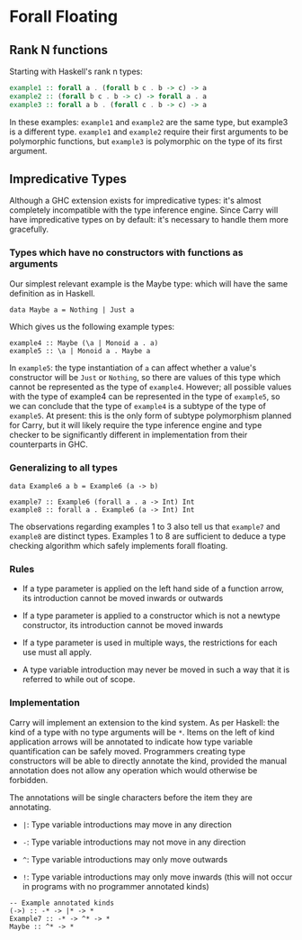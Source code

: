 # Forall Floating

## Rank N functions

Starting with Haskell's rank n types:

```haskell
example1 :: forall a . (forall b c . b -> c) -> a
example2 :: (forall b c . b -> c) -> forall a . a
example3 :: forall a b . (forall c . b -> c) -> a
```

In these examples: `example1` and `example2` are the same type, but example3 is
a different type. `example1` and `example2` require their first arguments to be
polymorphic functions, but `example3` is polymorphic on the type of its first
argument.

## Impredicative Types

Although a GHC extension exists for impredicative types: it's almost completely
incompatible with the type inference engine. Since Carry will have
impredicative types on by default: it's necessary to handle them more
gracefully.

### Types which have no constructors with functions as arguments

Our simplest relevant example is the Maybe type: which will have the same
definition as in Haskell.

```carry
data Maybe a = Nothing | Just a
```

Which gives us the following example types:

```carry
example4 :: Maybe (\a | Monoid a . a)
example5 :: \a | Monoid a . Maybe a
```

In `example5`: the type instantiation of `a` can affect whether a value's
constructor will be `Just` or `Nothing`, so there are values of this type which
cannot be represented as the type of `example4`. However; all possible values
with the type of example4 can be represented in the type of `example5`, so we
can conclude that the type of `example4` is a subtype of the type of
`example5`. At present: this is the only form of subtype polymorphism planned
for Carry, but it will likely require the type inference engine and type
checker to be significantly different in implementation from their counterparts
in GHC.

### Generalizing to all types

```carry
data Example6 a b = Example6 (a -> b)

example7 :: Example6 (forall a . a -> Int) Int
example8 :: forall a . Example6 (a -> Int) Int
```

The observations regarding examples 1 to 3 also tell us that `example7` and
`example8` are distinct types. Examples 1 to 8 are sufficient to deduce a type
checking algorithm which safely implements forall floating.

### Rules

 * If a type parameter is applied on the left hand side of a function arrow,
  its introduction cannot be moved inwards or outwards

 * If a type parameter is applied to a constructor which is not a newtype
  constructor, its introduction cannot be moved inwards

 * If a type parameter is used in multiple ways, the restrictions for each use
  must all apply.

 * A type variable introduction may never be moved in such a way that it is
  referred to while out of scope.

### Implementation

Carry will implement an extension to the kind system. As per Haskell: the kind
of a type with no type arguments will be `*`. Items on the left of kind
application arrows will be annotated to indicate how type variable
quantification can be safely moved. Programmers creating type constructors
will be able to directly annotate the kind, provided the manual annotation does
not allow any operation which would otherwise be forbidden.

The annotations will be single characters before the item they are annotating.

 * `|`: Type variable introductions may move in any direction

 * `-`: Type variable introductions may not move in any direction

 * `^`: Type variable introductions may only move outwards

 * `!`: Type variable introductions may only move inwards (this will not occur
    in programs with no programmer annotated kinds)

```carry
-- Example annotated kinds
(->) :: -* -> |* -> *
Example7 :: -* -> ^* -> *
Maybe :: ^* -> *
```
